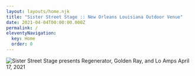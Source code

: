 ```yaml
---
layout: layouts/home.njk
title: "Sister Street Stage :: New Orleans Louisiana Outdoor Venue"
date: 2021-04-04T00:00:00.000Z
permalink: /
eleventyNavigation:
  key: Home
  order: 0
---
```


![Sister Street Stage presents Regenerator, Golden Ray, and Lo Amps April 17, 2021](/static/img/SisterStreetStage-Apr-17-2021a.jpg "Sister Street Stage presents Regenerator, Golden Ray, and Lo Amps April 17, 2021")
